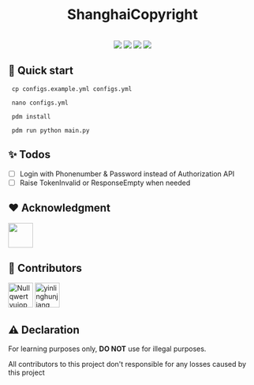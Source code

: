 <div align=center><h1>ShanghaiCopyright</h1></center>

<br>

<img src="https://img.shields.io/static/v1?label=python&message=3.10+&color=green"/>
<img src="https://img.shields.io/static/v1?label=License&message=AGPL-3.0&color=red"/>
<img src="https://img.shields.io/static/v1?label=code style&message=Black&color=black"/>
<img src="https://github.com/yinlinghunjiang/ShanghaiCopyright/actions/workflows/pylint.yml/badge.svg"/>

</div>

## 📕 Quick start

     cp configs.example.yml configs.yml

     nano configs.yml

     pdm install

     pdm run python main.py

## ✨ Todos

- [ ] Login with Phonenumber & Password instead of Authorization API
- [ ] Raise TokenInvalid or ResponseEmpty when needed

## ❤ Acknowledgment

<img src="https://avatars.githubusercontent.com/u/65386393?v=4" width="50px" height="50px"/>

## 🙇‍ Contributors

<img src="https://avatars.githubusercontent.com/u/49110142?v=4" alt="Nullqwertyuiop" width="50px" height="50px"/> <img src="https://avatars.githubusercontent.com/u/68178871?v=4" alt="yinlinghunjiang" width="50px" height="50px"/>

## ⚠ Declaration

For learning purposes only, **DO NOT** use for illegal purposes.

All contributors to this project don't responsible for any losses caused by this project
